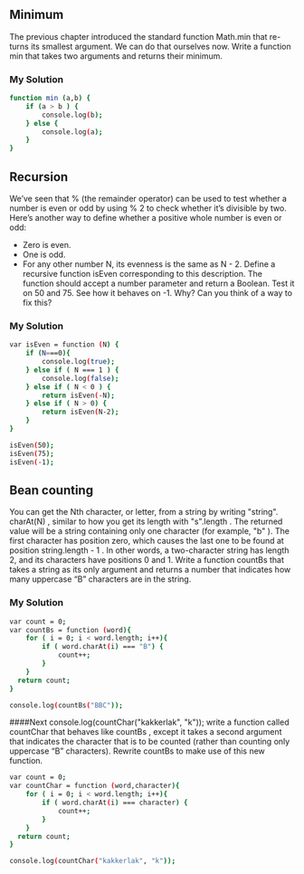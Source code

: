 ## Minimum
The previous chapter introduced the standard function Math.min that re-
turns its smallest argument. We can do that ourselves now. Write a
function min that takes two arguments and returns their minimum.

### My Solution
```sh
function min (a,b) {
	if (a > b ) {
		console.log(b);
	} else {
		console.log(a);
	}
}

```
## Recursion
We’ve seen that % (the remainder operator) can be used to test whether
a number is even or odd by using % 2 to check whether it’s divisible by
two. Here’s another way to define whether a positive whole number is
even or odd:
* Zero is even.
* One is odd.
* For any other number N, its evenness is the same as N - 2.
Define a recursive function isEven corresponding to this description. The
function should accept a number parameter and return a Boolean.
Test it on 50 and 75. See how it behaves on -1. Why? Can you think
of a way to fix this?

### My Solution

```sh
var isEven = function (N) {
	if (N===0){
		console.log(true);
	} else if ( N === 1 ) {
    	console.log(false);
    } else if ( N < 0 ) {
    	return isEven(-N);
    } else if ( N > 0) {
    	return isEven(N-2);
    }
}

isEven(50);
isEven(75);
isEven(-1);
```

## Bean counting
You can get the Nth character, or letter, from a string by writing "string".
charAt(N) , similar to how you get its length with "s".length . The returned
value will be a string containing only one character (for example, "b"
). The first character has position zero, which causes the last one to
be found at position string.length - 1 . In other words, a two-character
string has length 2, and its characters have positions 0 and 1.
Write a function countBs that takes a string as its only argument and
returns a number that indicates how many uppercase “B” characters are
in the string.

### My Solution 

```sh
var count = 0;
var countBs = function (word){
	for ( i = 0; i < word.length; i++){
		if ( word.charAt(i) === "B") {
        	count++;
        }
	}
  return count;
}

console.log(countBs("BBC"));
```

####Next 
console.log(countChar("kakkerlak", "k"));
write a function called countChar that behaves like countBs , except
it takes a second argument that indicates the character that is to be
counted (rather than counting only uppercase “B” characters). Rewrite
countBs to make use of this new function.

```sh
var count = 0;
var countChar = function (word,character){
	for ( i = 0; i < word.length; i++){
		if ( word.charAt(i) === character) {
        	count++;
        }
	}
  return count;
}

console.log(countChar("kakkerlak", "k"));
```

